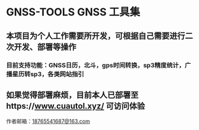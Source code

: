 # GNSS-TOOLS  GNSS 工具集

## 本项目为个人工作需要所开发，可根据自己需要进行二次开发、部署等操作

### 目前支持功能：GNSS日历，北斗，gps时间转换，sp3精度统计，广播星历转sp3，各类网站指引

## 如果觉得部署麻烦，目前本人已部署至https://www.cuautol.xyz/ 可访问体验

作者邮箱：18765541687@163.com
